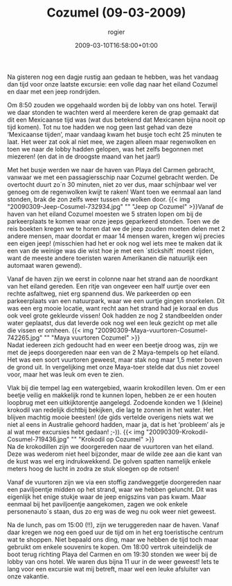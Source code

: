 ﻿---
title: Cozumel (09-03-2009)
author: rogier
type: post
date: 2009-03-10T16:58:00+01:00
url: /weblog/2009/03/10/cozumel-09-03-2009/
commentFolder: 2009-03-10-cozumel-09-03-2009
categories:
- Vakantie
tags:
- Cozumel
- jeep
- Mexico
resources:
- src: 20090309-Jeep-Cosumel-732934.jpg
  title: Jeep op Cozumel
- src: 20090309-Maya-vuurtoren-Cosumel-742265.jpg
  title: Maya vuurtoren Cozumel
- src: 20090309-Krokodil-Cosumel-719436.jpg
  title: Krokodil op Cozumel

---
Na gisteren nog een dagje rustig aan gedaan te hebben, was het vandaag dan tijd voor onze laatste excursie: een volle dag naar het eiland Cozumel en daar met een jeep rondrijden.  

Om 8:50 zouden we opgehaald worden bij de lobby van ons hotel. Terwijl we daar stonden te wachten werd al meerdere keren de grap gemaakt dat dit een Mexicaanse tijd was (wat dus betekend dat Mexicanen bijna nooit op tijd komen). Tot nu toe hadden we nog geen last gehad van deze ‘Mexicaanse tijden’, maar vandaag kwam het busje toch echt 25 minuten te laat. Het weer zat ook al niet mee, we zagen alleen maar regenwolken en toen we naar de lobby hadden gelopen, was het zelfs begonnen met miezeren! (en dat in de droogste maand van het jaar!)  

Met het busje werden we naar de haven van Playa del Carmen gebracht, vanwaar we met een passagiersschip naar Cozumel gebracht werden. De overtocht duurt zo´n 30 minuten, niet zo ver dus, maar schijnbaar wel ver genoeg om de regenwolken kwijt te raken! Want toen we eenmaal aan land stonden, brak de zon zelfs weer tussen de wolken door. {{< img "20090309-Jeep-Cosumel-732934.jpg" ""  "Jeep op Cozumel" >}}Vanaf de haven van het eiland Cozumel moesten we 5 straten lopen om bij de parkeerplaats te komen waar onze jeeps geparkeerd stonden. Toen we de reis boekten kregen we te horen dat we de jeep zouden moeten delen met 2 andere mensen, maar doordat er maar 14 mensen waren, kregen wij precies een eigen jeep! (misschien had het er ook nog wel iets mee te maken dat ik een van de weinige was die wist hoe je met een ´stickshift´ moest rijden, want de meeste andere toeristen waren Amerikanen die natuurlijk een automaat waren gewend).  

Vanaf de haven zijn we eerst in colonne naar het strand aan de noordkant van het eiland gereden. Een ritje van ongeveer een half uurtje over een rechte asfaltweg, niet erg spannend dus. We parkeerden op een parkeerplaats van een natuurpark, waar we een uurtje gingen snorkelen. Dit was een erg mooie locatie, want recht aan het strand had je koraal en dus ook veel grote gekleurde vissen! Ook hadden ze nog 2 standbeelden onder water geplaatst, dus dat leverde ook nog wel een leuk gezicht op met alle die vissen er omheen. {{< img "20090309-Maya-vuurtoren-Cosumel-742265.jpg" ""  "Maya vuurtoren Cozumel" >}}  
Nadat iedereen zich gedoucht had en weer een beetje droog was, zijn we met de jeeps doorgereden naar een van de 2 Maya-tempels op het eiland. Het was een soort vuurtoren geweest, maar stak nog maar 1,5 meter boven de grond uit. In vergelijking met onze Maya-toer stelde dat dus niet zoveel voor, maar het was leuk om even te zien.  

Vlak bij die tempel lag een watergebied, waarin krokodillen leven. Om er een beetje veilig en makkelijk rond te kunnen lopen, hebben ze er een houten loopbrug met een uitkijktorentje aangelegd. Zodoende konden we 1 (kleine) krokodil van redelijk dichtbij bekijken, die lag te zonnen in het water. Het blijven machtig mooie beesten! (de gids vertelde overigens niets wat we niet al eens in Australie gehoord hadden, maar ja, dat is het ‘probleem’ als je al wat meer excursies hebt gedaan! ;-)). {{< img "20090309-Krokodil-Cosumel-719436.jpg" ""  "Krokodil op Cozumel" >}}  
Na de krokodillen zijn we doorgereden naar de vuurtoren van het eiland. Deze was wederom niet heel bijzonder, maar de wilde zee aan die kant van de kust was wel erg indrukwekkend. De golven spatten namelijk enkele meters hoog de lucht in zodra ze stuk sloegen op de rotsen!  

Vanaf de vuurtoren zijn we via een stoffig zandweggetje doorgereden naar een paviljoentje midden op het strand, waar we hebben geluncht.  Dit was eigenlijk het enige stukje waar de jeep enigszins van pas kwam. Maar eenmaal bij het paviljoentje aangekomen, zagen we ook enkele personenauto´s staan, dus zo erg was de weg nu ook weer niet geweest.  

Na de lunch, pas om 15:00 (!!), zijn we teruggereden naar de haven. Vanaf daar kregen we nog een goed uur de tijd om in het erg toeristische centrum wat te shoppen. Niet bepaald ons ding, maar we hebben de tijd toch maar gebruikt om enkele souvenirs te kopen. Om 18:00 vertrok uiteindelijk de boot terug richting Playa del Carmen en om 19:30 stonden we  weer bij de lobby van ons hotel. We waren dus bijna 11 uur in de weer geweest! Iets te lang voor een excursie wat mij betreft, maar wel een leuke afsluiter van onze vakantie.
